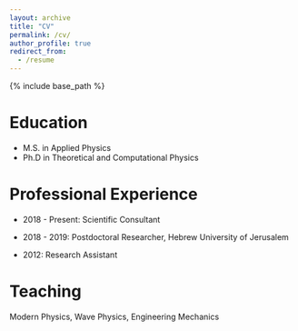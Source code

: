 ```yaml
---
layout: archive
title: "CV"
permalink: /cv/
author_profile: true
redirect_from:
  - /resume
---
```


{% include base_path %}

Education
======
* M.S. in Applied Physics
* Ph.D in Theoretical and Computational Physics

Professional Experience 
======
* 2018 - Present: Scientific Consultant
  
* 2018 - 2019: Postdoctoral Researcher, Hebrew University of Jerusalem  

* 2012: Research Assistant 
   
Teaching
======
  Modern Physics, Wave Physics, Engineering Mechanics
  
